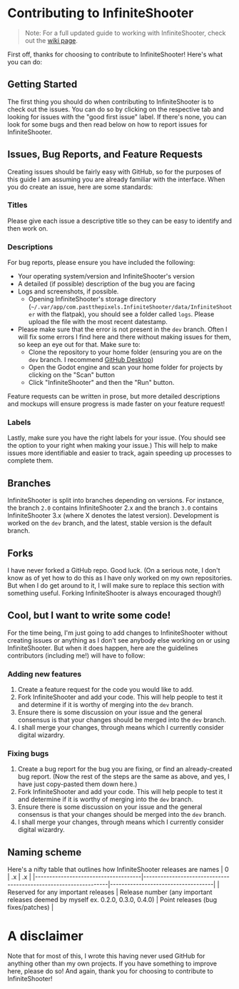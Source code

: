 Contributing to InfiniteShooter
===============================
> Note: For a full updated guide to working with InfiniteShooter, check out the [wiki page](https://github.com/pastthepixels/InfiniteShooter/wiki/Contributing-to-InfiniteShooter).

First off, thanks for choosing to contribute to InfiniteShooter! Here's what you can do:
## Getting Started
The first thing you should do when contributing to InfiniteShooter is to check out the issues. You can do so by clicking on the respective tab and looking for issues with the "good first issue" label. If there's none, you can look for some bugs and then read below on how to report issues for InfiniteShooter.

## Issues, Bug Reports, and Feature Requests
Creating issues should be fairly easy with GitHub, so for the purposes of this guide I am assuming you are already familiar with the interface. When you do create an issue, here are some standards:
### Titles
Please give each issue a descriptive title so they can be easy to identify and then work on.
### Descriptions
For bug reports, please ensure you have included the following:
* Your operating system/version and InfiniteShooter's version
* A detailed (if possible) description of the bug you are facing
* Logs and screenshots, if possible.
	* Opening InfiniteShooter's storage directory (`~/.var/app/com.pastthepixels.InfiniteShooter/data/InfiniteShooter` with the flatpak), you should see a folder called `logs`. Please upload the file with the most recent datestamp.
* Please make sure that the error is not present in the `dev` branch. Often I will fix some errors I find here and there without making issues for them, so keep an eye out for that. Make sure to:
	* Clone the repository to your home folder (ensuring you are on the `dev` branch. I recommend [GitHub Desktop](https://desktop.github.com))
	* Open the Godot engine and scan your home folder for projects by clicking on the "Scan" button
	* Click "InfiniteShooter" and then the "Run" button.

Feature requests can be written in prose, but more detailed descriptions and mockups will ensure progress is made faster on your feature request!
### Labels
Lastly, make sure you have the right labels for your issue. (You should see the option to your right when making your issue.) This will help to make issues more identifiable and easier to track, again speeding up processes to complete them.

## Branches
InfiniteShooter is split into branches depending on versions. For instance, the branch `2.0` contains InfiniteShooter 2.x and the branch `3.0` contains InfiniteShooter 3.x (where X denotes the latest version). Development is worked on the `dev` branch, and the latest, stable version is the default branch.

## Forks
I have never forked a GitHub repo. Good luck. (On a serious note, I don't know as of yet how to do this as I have only worked on my own repositories. But when I do get around to it, I will make sure to replace this section with something useful. Forking InfiniteShooter is always encouraged though!)

## Cool, but I want to write some code!
For the time being, I'm just going to add changes to InfiniteShooter without creating issues or anything as I don't see anybody else working on or using InfiniteShooter. But when it does happen, here are the guidelines contributors (including me!) will have to follow:
### Adding new features
1. Create a feature request for the code you would like to add.
2. Fork InfiniteShooter and add your code. This will help people to test it and determine if it is worthy of merging into the `dev` branch.
3. Ensure there is some discussion on your issue and the general consensus is that your changes should be merged into the `dev` branch.
4. I shall merge your changes, through means which I currently consider digital wizardry.
### Fixing bugs
1. Create a bug report for the bug you are fixing, or find an already-created bug report. (Now the rest of the steps are the same as above, and yes, I have just copy-pasted them down here.)
2. Fork InfiniteShooter and add your code. This will help people to test it and determine if it is worthy of merging into the `dev` branch.
3. Ensure there is some discussion on your issue and the general consensus is that your changes should be merged into the `dev` branch.
4. I shall merge your changes, through means which I currently consider digital wizardry.

## Naming scheme
Here's a nifty table that outlines how InfiniteShooter releases are names
| 0                                   | .x                                                              | .x                                 |
|-------------------------------------|-----------------------------------------------------------------|------------------------------------|
| Reserved for any important releases | Release number (any important releases deemed by myself ex. 0.2.0, 0.3.0, 0.4.0) | Point releases (bug fixes/patches) |

# A disclaimer
Note that for most of this, I wrote this having never used GitHub for anything other than my own projects. If you have something to improve here, please do so! And again, thank you for choosing to contribute to InfiniteShooter!
